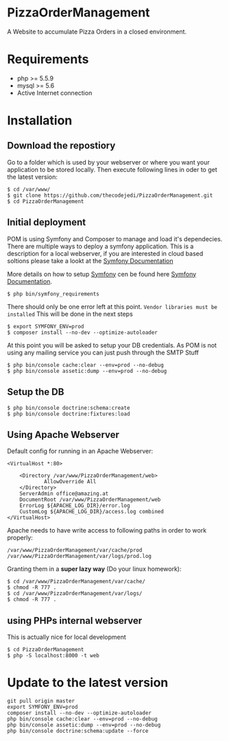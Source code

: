 PizzaOrderManagement
====================

A Website to accumulate Pizza Orders in a closed environment.

# Requirements
- php >= 5.5.9
- mysql >= 5.6
- Active Internet connection

# Installation

## Download the repostiory
Go to a folder which is used by your webserver or where you want your application to be stored locally.
Then execute following lines in oder to get the latest version:

```
$ cd /var/www/
$ git clone https://github.com/thecodejedi/PizzaOrderManagement.git
$ cd PizzaOrderManagement
```

## Initial deployment
POM is using Symfony and Composer to manage and load it's dependecies.
There are multiple ways to deploy a symfony application. This is a description for a local webserver, if you are interested in cloud based soltions please take a lookt at the [Symfony Documentation](http://symfony.com/doc/current/cookbook/deployment/index.html)

More details on how to setup [Symfony](http://symfony.com) cen be found here [Symfony Documentation](http://symfony.com/doc/current/cookbook/deployment/tools.html).

```
$ php bin/symfony_requirements
```
There should only be one error left at this point. 
`Vendor libraries must be installed`
This will be done in the next steps


```
$ export SYMFONY_ENV=prod
$ composer install --no-dev --optimize-autoloader
```
At this point you will be asked to setup your DB credentials.
As POM is not using any mailing service you can just push through the SMTP Stuff

```
$ php bin/console cache:clear --env=prod --no-debug
$ php bin/console assetic:dump --env=prod --no-debug
```

## Setup the DB
```
$ php bin/console doctrine:schema:create
$ php bin/console doctrine:fixtures:load
```

## Using Apache Webserver
Default config for running in an Apache Webserver:
```
<VirtualHost *:80>
	
	<Directory /var/www/PizzaOrderManagement/web>
        	AllowOverride All
	</Directory>
	ServerAdmin office@amazing.at
	DocumentRoot /var/www/PizzaOrderManagement/web
	ErrorLog ${APACHE_LOG_DIR}/error.log
	CustomLog ${APACHE_LOG_DIR}/access.log combined
</VirtualHost>
```

Apache needs to have write access to following paths in order to work properly:

```
/var/www/PizzaOrderManagement/var/cache/prod
/var/www/PizzaOrderManagement/var/logs/prod.log
```

Granting them in a **super lazy way** (Do your linux homework):
```
$ cd /var/www/PizzaOrderManagement/var/cache/
$ chmod -R 777 .
$ cd /var/www/PizzaOrderManagement/var/logs/
$ chmod -R 777 .
```

## using PHPs internal webserver
This is actually nice for local development
```
$ cd PizzaOrderManagement
$ php -S localhost:8000 -t web
```

# Update to the latest version
```
git pull origin master
export SYMFONY_ENV=prod
composer install --no-dev --optimize-autoloader
php bin/console cache:clear --env=prod --no-debug
php bin/console assetic:dump --env=prod --no-debug
php bin/console doctrine:schema:update --force
```
